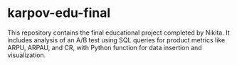 # karpov-edu-final
This repository contains the final educational project completed by Nikita. It includes analysis of an A/B test using SQL queries for product metrics like ARPU, ARPAU, and CR, with Python function for data insertion and visualization.
